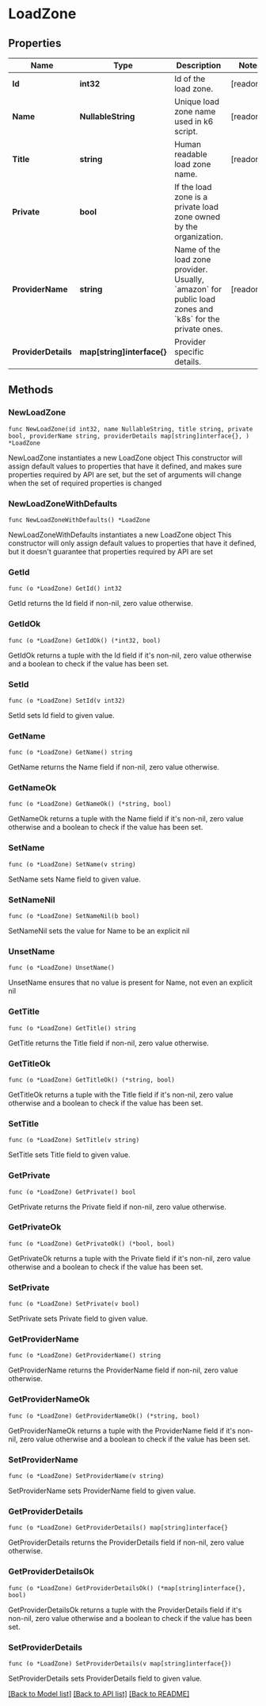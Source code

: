 # LoadZone

## Properties

Name | Type | Description | Notes
------------ | ------------- | ------------- | -------------
**Id** | **int32** | Id of the load zone. | [readonly] 
**Name** | **NullableString** | Unique load zone name used in k6 script. | [readonly] 
**Title** | **string** | Human readable load zone name. | [readonly] 
**Private** | **bool** | If the load zone is a private load zone owned by the organization. | 
**ProviderName** | **string** | Name of the load zone provider. Usually, &#x60;amazon&#x60; for public load zones and &#x60;k8s&#x60; for the private ones. | [readonly] 
**ProviderDetails** | **map[string]interface{}** | Provider specific details. | 

## Methods

### NewLoadZone

`func NewLoadZone(id int32, name NullableString, title string, private bool, providerName string, providerDetails map[string]interface{}, ) *LoadZone`

NewLoadZone instantiates a new LoadZone object
This constructor will assign default values to properties that have it defined,
and makes sure properties required by API are set, but the set of arguments
will change when the set of required properties is changed

### NewLoadZoneWithDefaults

`func NewLoadZoneWithDefaults() *LoadZone`

NewLoadZoneWithDefaults instantiates a new LoadZone object
This constructor will only assign default values to properties that have it defined,
but it doesn't guarantee that properties required by API are set

### GetId

`func (o *LoadZone) GetId() int32`

GetId returns the Id field if non-nil, zero value otherwise.

### GetIdOk

`func (o *LoadZone) GetIdOk() (*int32, bool)`

GetIdOk returns a tuple with the Id field if it's non-nil, zero value otherwise
and a boolean to check if the value has been set.

### SetId

`func (o *LoadZone) SetId(v int32)`

SetId sets Id field to given value.


### GetName

`func (o *LoadZone) GetName() string`

GetName returns the Name field if non-nil, zero value otherwise.

### GetNameOk

`func (o *LoadZone) GetNameOk() (*string, bool)`

GetNameOk returns a tuple with the Name field if it's non-nil, zero value otherwise
and a boolean to check if the value has been set.

### SetName

`func (o *LoadZone) SetName(v string)`

SetName sets Name field to given value.


### SetNameNil

`func (o *LoadZone) SetNameNil(b bool)`

 SetNameNil sets the value for Name to be an explicit nil

### UnsetName
`func (o *LoadZone) UnsetName()`

UnsetName ensures that no value is present for Name, not even an explicit nil
### GetTitle

`func (o *LoadZone) GetTitle() string`

GetTitle returns the Title field if non-nil, zero value otherwise.

### GetTitleOk

`func (o *LoadZone) GetTitleOk() (*string, bool)`

GetTitleOk returns a tuple with the Title field if it's non-nil, zero value otherwise
and a boolean to check if the value has been set.

### SetTitle

`func (o *LoadZone) SetTitle(v string)`

SetTitle sets Title field to given value.


### GetPrivate

`func (o *LoadZone) GetPrivate() bool`

GetPrivate returns the Private field if non-nil, zero value otherwise.

### GetPrivateOk

`func (o *LoadZone) GetPrivateOk() (*bool, bool)`

GetPrivateOk returns a tuple with the Private field if it's non-nil, zero value otherwise
and a boolean to check if the value has been set.

### SetPrivate

`func (o *LoadZone) SetPrivate(v bool)`

SetPrivate sets Private field to given value.


### GetProviderName

`func (o *LoadZone) GetProviderName() string`

GetProviderName returns the ProviderName field if non-nil, zero value otherwise.

### GetProviderNameOk

`func (o *LoadZone) GetProviderNameOk() (*string, bool)`

GetProviderNameOk returns a tuple with the ProviderName field if it's non-nil, zero value otherwise
and a boolean to check if the value has been set.

### SetProviderName

`func (o *LoadZone) SetProviderName(v string)`

SetProviderName sets ProviderName field to given value.


### GetProviderDetails

`func (o *LoadZone) GetProviderDetails() map[string]interface{}`

GetProviderDetails returns the ProviderDetails field if non-nil, zero value otherwise.

### GetProviderDetailsOk

`func (o *LoadZone) GetProviderDetailsOk() (*map[string]interface{}, bool)`

GetProviderDetailsOk returns a tuple with the ProviderDetails field if it's non-nil, zero value otherwise
and a boolean to check if the value has been set.

### SetProviderDetails

`func (o *LoadZone) SetProviderDetails(v map[string]interface{})`

SetProviderDetails sets ProviderDetails field to given value.



[[Back to Model list]](../README.md#documentation-for-models) [[Back to API list]](../README.md#documentation-for-api-endpoints) [[Back to README]](../README.md)


